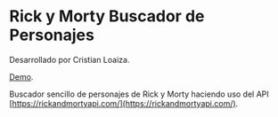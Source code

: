 # Rick y Morty Buscador de Personajes

Desarrollado por Cristian Loaiza.

[Demo](https://rick-and-morty-character-search.vercel.app/).

Buscador sencillo de personajes de Rick y Morty haciendo uso del API [https://rickandmortyapi.com/](https://rickandmortyapi.com/).
